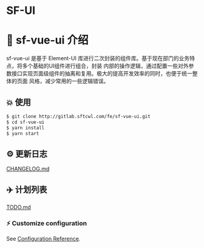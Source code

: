 <p>
  <h1 style="align: center">SF-UI</h1>
</p>

# :memo: sf-vue-ui 介绍
sf-vue-ui 是基于 Element-UI 库进行二次封装的组件库。基于现在部门的业务特点，将多个基础的UI组件进行组合，封装
内部的操作逻辑，通过配置一些对外参数接口实现页面级组件的抽离和复用。极大的提高开发效率的同时，也便于统一整体的页面
风格，减少常用的一些逻辑错误。

## :boom: 使用
```bash
$ git clone http://gitlab.sftcwl.com/fe/sf-vue-ui.git
$ cd sf-vue-ui
$ yarn install
$ yarn start
```

## :gear: 更新日志
[CHANGELOG.md](./CHANGELOG.md)

## :airplane: 计划列表
[TODO.md](./TODO.md)

### :zap: Customize configuration
See [Configuration Reference](https://cli.vuejs.org/config/).
